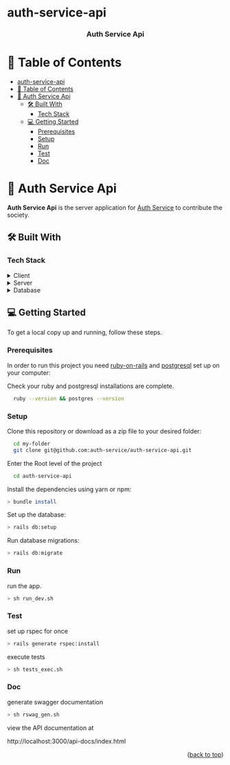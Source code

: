 # auth-service-api

<a name="readme-top"></a>

<div align="center">
  <h3><b>Auth Service Api</b></h3>
</div>

<!-- TABLE OF CONTENTS -->

# 📗 Table of Contents

- [auth-service-api](#auth-service-api)
- [📗 Table of Contents](#-table-of-contents)
- [📖 Auth Service Api ](#-auth-service-api-)
  - [🛠 Built With ](#-built-with-)
    - [Tech Stack ](#tech-stack-)
  - [💻 Getting Started ](#-getting-started-)
    - [Prerequisites](#prerequisites)
    - [Setup](#setup)
    - [Run](#run)
    - [Test](#test)
    - [Doc](#doc)

<!-- PROJECT DESCRIPTION -->

# 📖 Auth Service Api <a name="about-project"></a>

**Auth Service Api** is the server application for [Auth Service](https://google.com/) to contribute the society.

## 🛠 Built With <a name="built-with"></a>

### Tech Stack <a name="tech-stack"></a>

<details>
  <summary>Client</summary>
  <ul>
    <li><a href="https://react.dev/">React</a></li>
    <li><a href="https://tailwindcss.com/">TailwindCSS</a></li>
    <li><a href="https://www.typescriptlang.org/">TypeScript</a></li>
    <li><a href="https://vitejs.dev/">Vite</a></li>
  </ul>
</details>

<details>
  <summary>Server</summary>
  <ul>
    <li><a href="https://rubyonrails.org/">Ruby on Rails</a></li>
  </ul>
</details>

<details>
<summary>Database</summary>
  <ul>
    <li><a href="https://www.postgresql.org/">PostgreSQL</a></li>
  </ul>
</details>

<!-- GETTING STARTED -->

## 💻 Getting Started <a name="getting-started"></a>

To get a local copy up and running, follow these steps.

### Prerequisites

In order to run this project you need [ruby-on-rails](https://www.ruby-lang.org/en/downloads/) and [postgresql](https://www.postgresql.org/) set up on your computer:

Check your ruby and postgresql installations are complete.

```sh
  ruby --version && postgres --version
```

### Setup

Clone this repository or download as a zip file to your desired folder:

```sh
  cd my-folder
  git clone git@github.com:auth-service/auth-service-api.git
```

Enter the Root level of the project

```sh
  cd auth-service-api
```

Install the dependencies using yarn or npm:

```sh
> bundle install
```

Set up the database:

```sh
> rails db:setup
```

Run database migrations:

```sh
> rails db:migrate
```

### Run

run the app.

```sh
> sh run_dev.sh
```

### Test

set up rspec for once

```sh
> rails generate rspec:install
```

execute tests

```sh
> sh tests_exec.sh
```

### Doc

generate swagger documentation

```sh
> sh rswag_gen.sh
```

view the API documentation at

http://localhost:3000/api-docs/index.html

<p align="right">(<a href="#readme-top">back to top</a>)</p>
